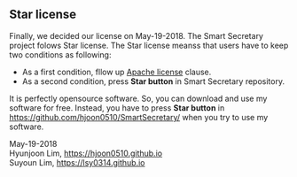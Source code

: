 Star license
-------------------

Finally, we decided our license on May-19-2018. The Smart Secretary project folows Star license.
The Star license meanss that users have to keep two conditions as following:
* As a first condition, fllow up [Apache license](https://www.apache.org/licenses/) clause.
* As a second condition, press **Star button** in Smart Secretary repository. 

It is perfectly opensource software. So, you can download and use my software for free. Instead, you have to press **Star button** in https://github.com/hjoon0510/SmartSecretary/ when you try to use my software.


May-19-2018 <br>
Hyunjoon Lim, https://hjoon0510.github.io  <br>
Suyoun Lim, https://lsy0314.github.io <br>

